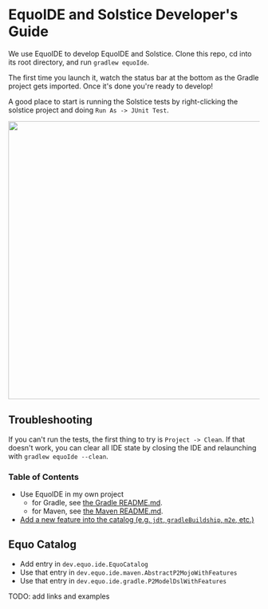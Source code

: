# EquoIDE and Solstice Developer's Guide

We use EquoIDE to develop EquoIDE and Solstice. Clone this repo, cd into its root directory, and run `gradlew equoIde`.

The first time you launch it, watch the status bar at the bottom as the Gradle project gets imported. Once it's done you're ready to develop!

A good place to start is running the Solstice tests by right-clicking the solstice project and doing `Run As -> JUnit Test`.

<img src="https://github.com/equodev/equo-ide/raw/main/.github/example-run-junit-test.png" width="652" height="558">

## Troubleshooting

If you can't run the tests, the first thing to try is `Project -> Clean`. If that doesn't work, you can clear all IDE state by closing the IDE and relaunching with `gradlew equoIde --clean`.

### Table of Contents

- Use EquoIDE in my own project
  - for Gradle, see [the Gradle README.md](plugin-gradle/README.md).
  - for Maven, see [the Maven README.md](plugin-maven/README.md).
- [Add a new feature into the catalog (e.g. `jdt`, `gradleBuildship`, `m2e`, etc.)](#equo-catalog)

## Equo Catalog

- Add entry in `dev.equo.ide.EquoCatalog`
- Use that entry in `dev.equo.ide.maven.AbstractP2MojoWithFeatures`
- Use that entry in `dev.equo.ide.gradle.P2ModelDslWithFeatures`

TODO: add links and examples

